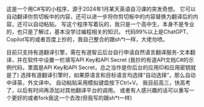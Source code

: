 这是一个用C#写的小程序，源于2024年1月某天英语自习课的突发奇想。
它可以自动翻译你剪切板中的内容，还可以进一步将你剪切板中的内容替换为翻译后的内容，还可以自动粘贴。
写这个程序写着玩的，我只是一个高中生，本身不是专业的，也只是了解过，基本没学过编程相关的知识。
代码99%以上是ChatGPT、Copilot写的或者百度上抄的，我自己整合的跟sh*t一样，大佬勿喷。

目前只支持有道翻译引擎，需在有道智云后台自行申请自然语言翻译服务-文本翻译，并在软件中设置一栏填写API Key和API Secret
(我抄的有道API文档C#的示例代码，里面是API Key和API Secret，总之当作是你后台的应用ID和应用密钥就是了)
选择有道翻译引擎时，如果原语言和目标语言均选择“自动选择”，那么自动中译英，外文译中。
自动粘贴采用模拟键盘按下Ctrl+V。
我目前高三，快高考了，以后有时间再添加对其他翻译平台的调用。
或者有人感兴趣的话可以重写一个更好的或者fork我这一个去改(但我写的跟sh*t一样)

